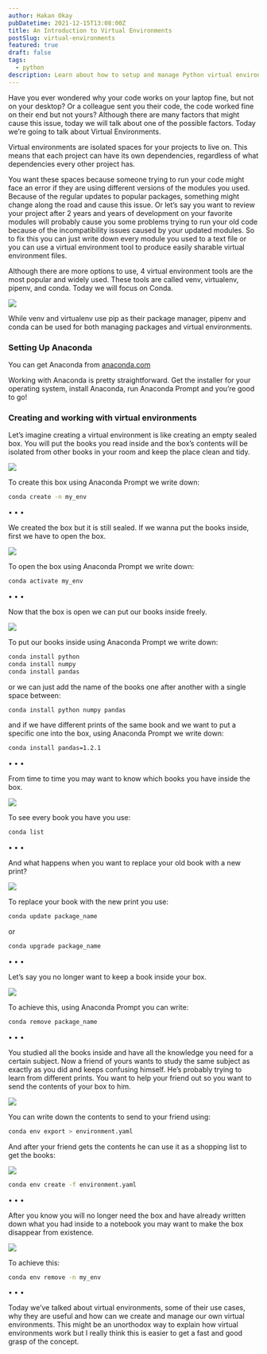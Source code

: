 ```yaml
---
author: Hakan Okay
pubDatetime: 2021-12-15T13:08:00Z
title: An Introduction to Virtual Environments
postSlug: virtual-environments
featured: true
draft: false
tags:
  - python
description: Learn about how to setup and manage Python virtual environments using Conda, how they solve common problems in software development.
---
```


Have you ever wondered why your code works on your laptop fine, but not on your desktop? Or a colleague sent you their code, the code worked fine on their end but not yours? Although there are many factors that might cause this issue, today we will talk about one of the possible factors. Today we’re going to talk about Virtual Environments.

Virtual environments are isolated spaces for your projects to live on. This means that each project can have its own dependencies, regardless of what dependencies every other project has.

You want these spaces because someone trying to run your code might face an error if they are using different versions of the modules you used. Because of the regular updates to popular packages, something might change along the road and cause this issue. Or let’s say you want to review your project after 2 years and years of development on your favorite modules will probably cause you some problems trying to run your old code because of the incompatibility issues caused by your updated modules. So to fix this you can just write down every module you used to a text file or you can use a virtual environment tool to produce easily sharable virtual environment files.

Although there are more options to use, 4 virtual environment tools are the most popular and widely used. These tools are called venv, virtualenv, pipenv, and conda. Today we will focus on Conda.

<img src="/images/venv/venv1.gif" class="rounded-lg mx-auto">

While venv and virtualenv use pip as their package manager, pipenv and conda can be used for both managing packages and virtual environments.

### Setting Up Anaconda

You can get Anaconda from [anaconda.com](https://www.anaconda.com/)

Working with Anaconda is pretty straightforward. Get the installer for your operating system, install Anaconda, run Anaconda Prompt and you’re good to go!

### Creating and working with virtual environments

Let’s imagine creating a virtual environment is like creating an empty sealed box. You will put the books you read inside and the box’s contents will be isolated from other books in your room and keep the place clean and tidy.

<img src="/images/venv/venv2.gif" class="rounded-lg mx-auto">

To create this box using Anaconda Prompt we write down:

```bash
conda create -n my_env
```

<div class="flex items-center justify-center gap-5 py-6 text-[#f3dbc5]">
  <span>&#x2022;</span>
  <span>&#x2022;</span>
  <span>&#x2022;</span>
</div>

We created the box but it is still sealed. If we wanna put the books inside, first we have to open the box.

<img src="/images/venv/venv3.gif" class="rounded-lg mx-auto">

To open the box using Anaconda Prompt we write down:

```bash
conda activate my_env
```

<div class="flex items-center justify-center gap-5 py-6 text-[#f3dbc5]">
  <span>&#x2022;</span>
  <span>&#x2022;</span>
  <span>&#x2022;</span>
</div>

Now that the box is open we can put our books inside freely.

<img src="/images/venv/venv4.gif" class="rounded-lg mx-auto">

To put our books inside using Anaconda Prompt we write down:

```bash
conda install python
conda install numpy
conda install pandas
```

or we can just add the name of the books one after another with a single space between:

```bash
conda install python numpy pandas
```

and if we have different prints of the same book and we want to put a specific one into the box, using Anaconda Prompt we write down:

```bash
conda install pandas=1.2.1
```

<div class="flex items-center justify-center gap-5 py-6 text-[#f3dbc5]">
  <span>&#x2022;</span>
  <span>&#x2022;</span>
  <span>&#x2022;</span>
</div>

From time to time you may want to know which books you have inside the box.

<img src="/images/venv/venv5.gif" class="rounded-lg mx-auto">

To see every book you have you use:

```bash
conda list
```

<div class="flex items-center justify-center gap-5 py-6 text-[#f3dbc5]">
  <span>&#x2022;</span>
  <span>&#x2022;</span>
  <span>&#x2022;</span>
</div>

And what happens when you want to replace your old book with a new print?

<img src="/images/venv/venv6.gif" class="rounded-lg mx-auto">

To replace your book with the new print you use:

```bash
conda update package_name
```

or

```bash
conda upgrade package_name
```

<div class="flex items-center justify-center gap-5 py-6 text-[#f3dbc5]">
  <span>&#x2022;</span>
  <span>&#x2022;</span>
  <span>&#x2022;</span>
</div>

Let’s say you no longer want to keep a book inside your box.

<img src="/images/venv/venv7.gif" class="rounded-lg mx-auto">

To achieve this, using Anaconda Prompt you can write:

```bash
conda remove package_name
```

<div class="flex items-center justify-center gap-5 py-6 text-[#f3dbc5]">
  <span>&#x2022;</span>
  <span>&#x2022;</span>
  <span>&#x2022;</span>
</div>

You studied all the books inside and have all the knowledge you need for a certain subject. Now a friend of yours wants to study the same subject as exactly as you did and keeps confusing himself. He’s probably trying to learn from different prints. You want to help your friend out so you want to send the contents of your box to him.

<img src="/images/venv/venv8.gif" class="rounded-lg mx-auto">

You can write down the contents to send to your friend using:

```bash
conda env export > environment.yaml
```

And after your friend gets the contents he can use it as a shopping list to get the books:

<img src="/images/venv/venv9.gif" class="rounded-lg mx-auto">

```bash
conda env create -f environment.yaml
```

<div class="flex items-center justify-center gap-5 py-6 text-[#f3dbc5]">
  <span>&#x2022;</span>
  <span>&#x2022;</span>
  <span>&#x2022;</span>
</div>

After you know you will no longer need the box and have already written down what you had inside to a notebook you may want to make the box disappear from existence.

<img src="/images/venv/venv10.gif" class="rounded-lg mx-auto">

To achieve this:

```bash
conda env remove -n my_env
```

<div class="flex items-center justify-center gap-5 py-6 text-[#f3dbc5]">
  <span>&#x2022;</span>
  <span>&#x2022;</span>
  <span>&#x2022;</span>
</div>

Today we’ve talked about virtual environments, some of their use cases, why they are useful and how can we create and manage our own virtual environments. This might be an unorthodox way to explain how virtual environments work but I really think this is easier to get a fast and good grasp of the concept.
